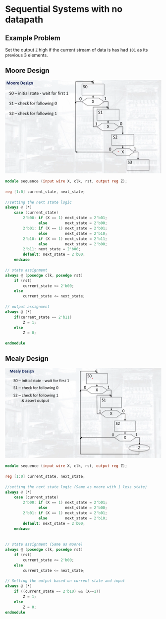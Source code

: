 # Sequential Systems with no datapath

## Example Problem

Set the output `Z` high if the current stream of data is has had `101` as its previous 3 elements.

## Moore Design

![Moore Design](../img/moore_design.png)

```verilog
module sequence (input wire X, clk, rst, output reg Z);

reg [1:0] current_state, next_state;

//setting the next state logic
always @ (*)
    case (current_state)
        2'b00: if (X == 1) next_state = 2'b01;
               else        next_state = 2'b00;
        2'b01: if (X == 1) next_state = 2'b01;
               else        next_state = 2'b10;
        2'b10: if (X == 1) next_state = 2'b11;
               else        next_state = 2'b00;
        2'b11: next_state = 2'b00;
        default: next_state = 2'b00;
    endcase

// state assignment
always @ (posedge clk, posedge rst)
    if (rst)
        current_state <= 2'b00;
    else
        current_state <= next_state;

// output assignment
always @ (*)
    if(current_state == 2'b11)
        Z = 1;
    else
        Z = 0;

endmodule
```

## Mealy Design
![Mealy Design](../img/mealy_design.png)

```verilog
module sequence (input wire X, clk, rst, output reg Z);

reg [1:0] current_state, next_state;

//setting the next state logic (Same as moore with 1 less state)
always @ (*)
    case (current_state)
        2'b00: if (X == 1) next_state = 2'b01;
               else        next_state = 2'b00;
        2'b01: if (X == 1) next_state = 2'b01;
               else        next_state = 2'b10;
        default: next_state = 2'b00;
    endcase


// state assignment (Same as moore)
always @ (posedge clk, posedge rst)
    if (rst)
        current_state <= 2'b00;
    else
        current_state <= next_state;

// Setting the output based on current state and input
always @ (*)
    if ((current_state == 2'b10) && (X==1))
        Z = 1;
    else
        Z = 0; 
endmodule
```